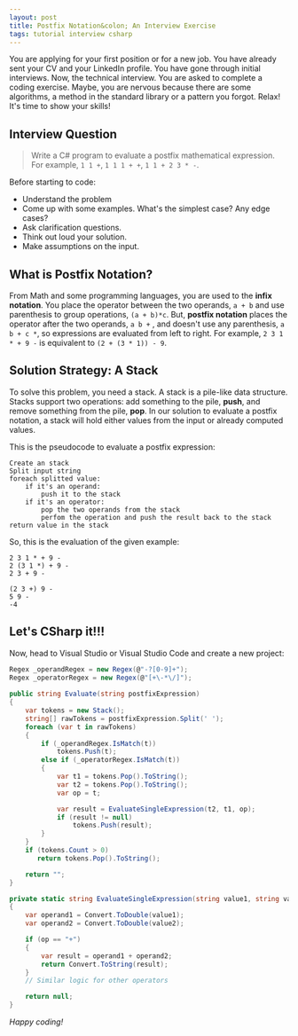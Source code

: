 ```yaml
---
layout: post
title: Postfix Notation&colon; An Interview Exercise
tags: tutorial interview csharp
---
```


You are applying for your first position or for a new job. You have already sent your CV and your LinkedIn profile. You have gone through initial interviews. Now, the technical interview. You are asked to complete a coding exercise. Maybe, you are nervous because there are some algorithms, a method in the standard library or a pattern you forgot. Relax! It's time to show your skills!

## Interview Question

> Write a C# program to evaluate a postfix mathematical expression. For example, `1 1 +`, `1 1 1 + +`, `1 1 + 2 3 * -`.

Before starting to code:

* Understand the problem
* Come up with some examples. What's the simplest case? Any edge cases?
* Ask clarification questions.
* Think out loud your solution.
* Make assumptions on the input.

## What is Postfix Notation?

From Math and some programming languages, you are used to the **infix notation**. You place the operator between the two operands, `a + b` and use parenthesis to group operations, `(a + b)*c`. But, **postfix notation** places the operator after the two operands, `a b +` , and doesn't use any parenthesis, `a b + c *`, so expressions are evaluated from left to right. For example, `2 3 1 * + 9 -` is equivalent to `(2 + (3 * 1)) - 9`.


## Solution Strategy: A Stack

To solve this problem, you need a stack. A stack is a pile-like data structure. Stacks support two operations: add something to the pile, **push**, and remove something from the pile, **pop**. In our solution to evaluate a postfix notation, a stack will hold either values from the input or already computed values.

This is the pseudocode to evaluate a postfix expression:

```
Create an stack
Split input string
foreach splitted value:
    if it's an operand:
        push it to the stack
    if it's an operator:
        pop the two operands from the stack
        perfom the operation and push the result back to the stack
return value in the stack
```

So, this is the evaluation of the given example:

```
2 3 1 * + 9 -
2 (3 1 *) + 9 -
2 3 + 9 -

(2 3 +) 9 -
5 9 -
-4
```


## Let's CSharp it!!!

Now, head to Visual Studio or Visual Studio Code and create a new project:

```csharp
Regex _operandRegex = new Regex(@"-?[0-9]+");
Regex _operatorRegex = new Regex(@"[+\-*\/]");
        
public string Evaluate(string postfixExpression)
{
    var tokens = new Stack();
    string[] rawTokens = postfixExpression.Split(' ');
    foreach (var t in rawTokens)
    {
        if (_operandRegex.IsMatch(t))
            tokens.Push(t);
        else if (_operatorRegex.IsMatch(t))
        {
            var t1 = tokens.Pop().ToString();
            var t2 = tokens.Pop().ToString();
            var op = t;

            var result = EvaluateSingleExpression(t2, t1, op);
            if (result != null)
                tokens.Push(result);
        }
    }
    if (tokens.Count > 0)
       return tokens.Pop().ToString();

    return "";
}

private static string EvaluateSingleExpression(string value1, string value2, string op)
{
    var operand1 = Convert.ToDouble(value1);
    var operand2 = Convert.ToDouble(value2);

    if (op == "+")
    {
        var result = operand1 + operand2;
        return Convert.ToString(result);
    }
    // Similar logic for other operators

    return null;
}
```

_Happy coding!_
